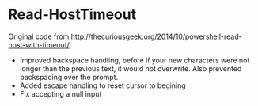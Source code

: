 # Read-HostTimeout

Original code from http://thecuriousgeek.org/2014/10/powershell-read-host-with-timeout/.

* Improved backspace handling, before if your new characters were not longer than the previous text, it would not overwrite. Also prevented backspacing over the prompt.
* Added escape handling to reset cursor to begining
* Fix accepting a null input
